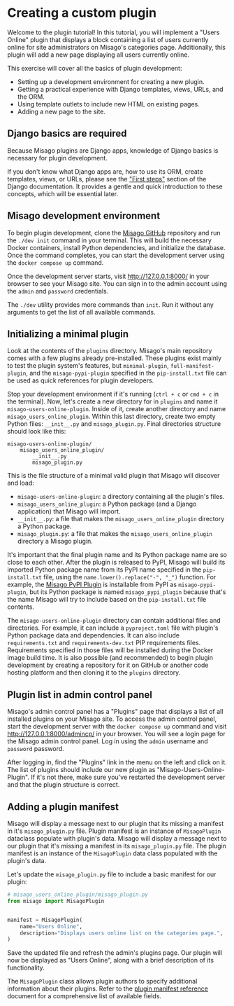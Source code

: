 # Creating a custom plugin

Welcome to the plugin tutorial! In this tutorial, you will implement a "Users Online" plugin that displays a block containing a list of users currently online for site administrators on Misago's categories page. Additionally, this plugin will add a new page displaying all users currently online.

This exercise will cover all the basics of plugin development:

- Setting up a development environment for creating a new plugin.
- Getting a practical experience with Django templates, views, URLs, and the ORM.
- Using template outlets to include new HTML on existing pages.
- Adding a new page to the site.


## Django basics are required

Because Misago plugins are Django apps, knowledge of Django basics is necessary for plugin development.

If you don't know what Django apps are, how to use its ORM, create templates, views, or URLs, please see the ["First steps"](https://docs.djangoproject.com/en/5.0/#first-steps) section of the Django documentation. It provides a gentle and quick introduction to these concepts, which will be essential later.


## Misago development environment

To begin plugin development, clone the [Misago GitHub](https://github.com/rafalp/Misago) repository and run the `./dev init` command in your terminal. This will build the necessary Docker containers, install Python dependencies, and initialize the database. Once the command completes, you can start the development server using the `docker compose up` command.

Once the development server starts, visit http://127.0.0.1:8000/ in your browser to see your Misago site. You can sign in to the admin account using the `admin` and `password` credentials.

The `./dev` utility provides more commands than `init`. Run it without any arguments to get the list of all available commands.


## Initializing a minimal plugin

Look at the contents of the `plugins` directory. Misago's main repository comes with a few plugins already pre-installed. These plugins exist mainly to test the plugin system's features, but `minimal-plugin`, `full-manifest-plugin`, and the `misago-pypi-plugin` specified in the `pip-install.txt` file can be used as quick references for plugin developers.

Stop your development environment if it's running (`ctrl + c` or `cmd + c` in the terminal). Now, let's create a new directory for in `plugins` and name it `misago-users-online-plugin`. Inside of it, create another directory and name `misago_users_online_plugin`. Within this last directory, create two empty Python files: `__init__.py` and `misago_plugin.py`. Final directories structure should look like this:

```
misago-users-online-plugin/
    misago_users_online_plugin/
        __init__.py
        misago_plugin.py
```

This is the file structure of a minimal valid plugin that Misago will discover and load:

- `misago-users-online-plugin`: a directory containing all the plugin's files.
- `misago_users_online_plugin`: a Python package (and a Django application) that Misago will import.
- `__init__.py`: a file that makes the `misago_users_online_plugin` directory a Python package.
- `misago_plugin.py`: a file that makes the `misago_users_online_plugin` directory a Misago plugin.

It's important that the final plugin name and its Python package name are so close to each other. After the plugin is released to PyPI, Misago will build its imported Python package name from its PyPI name specified in the `pip-install.txt` file, using the `name.lower().replace("-", "_")` function. For example, the [Misago PyPI Plugin](https://pypi.org/project/misago-pypi-plugin/) is installable from PyPI as `misago-pypi-plugin`, but its Python package is named `misago_pypi_plugin` because that's the name Misago will try to include based on the `pip-install.txt` file contents.

The `misago-users-online-plugin` directory can contain additional files and directories. For example, it can include a `pyproject.toml` file with plugin's Python package data and dependencies. It can also include `requirements.txt` and `requirements-dev.txt` PIP requirements files. Requirements specified in those files will be installed during the Docker image build time. It is also possible (and recommended) to begin plugin development by creating a repository for it on GitHub or another code hosting platform and then cloning it to the `plugins` directory.


## Plugin list in admin control panel

Misago's admin control panel has a "Plugins" page that displays a list of all installed plugins on your Misago site. To access the admin control panel, start the development server with the `docker compose up` command and visit http://127.0.0.1:8000/admincp/ in your browser. You will see a login page for the Misago admin control panel. Log in using the `admin` username and `password` password.

After logging in, find the "Plugins" link in the menu on the left and click on it. The list of plugins should include our new plugin as "Misago-Users-Online-Plugin". If it's not there, make sure you've restarted the development server and that the plugin structure is correct.


## Adding a plugin manifest

Misago will display a message next to our plugin that its missing a manifest in it's `misago_plugin.py` file. Plugin manifest is an instance of `MisagoPlugin` dataclass populate with plugin's data.
Misago will display a message next to our plugin that it's missing a manifest in its `misago_plugin.py` file. The plugin manifest is an instance of the `MisagoPlugin` data class populated with the plugin's data.

Let's update the `misago_plugin.py` file to include a basic manifest for our plugin:

```python
# misago_users_online_plugin/misago_plugin.py
from misago import MisagoPlugin


manifest = MisagoPlugin(
    name="Users Online",
    description="Displays users online list on the categories page.",
)
```

Save the updated file and refresh the admin's plugins page. Our plugin will now be displayed as "Users Online", along with a brief description of its functionality.

The `MisagoPlugin` class allows plugin authors to specify additional information about their plugins. Refer to the [plugin manifest reference](./plugin-manifest-reference.md) document for a comprehensive list of available fields.